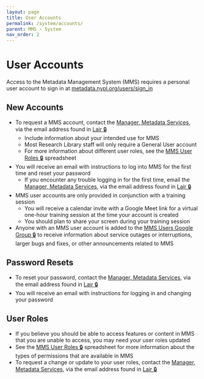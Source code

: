 ```yaml
---
layout: page
title: User Accounts
permalink: /system/accounts/
parent: MMS › System
nav_order: 2
---
```


# User Accounts
Access to the Metadata Management System (MMS) requires a personal user account to sign in at [metadata.nypl.org/users/sign_in](https://metadata.nypl.org/users/sign_in)

## New Accounts
- To request a MMS account, contact the [Manager, Metadata Services](/metadata-documentation/contact/#our-team), via the email address found in [Lair 🔒](https://lair.nypl.org/-/departments/library-sites-and-services/research-libraries/metadata-services-unit)
  - Include information about your intended use for MMS
  - Most Research Library staff will only require a General User account
  - For more information about different user roles, see the [MMS User Roles 🔒](https://docs.google.com/spreadsheets/d/1fY_UdWxmb60d9cE0ONfv0PEq2qW24I2C2HCm2cnuGN8/edit) spreadsheet
- You will receive an email with instructions to log into MMS for the first time and reset your password
  - If you encounter any trouble logging in for the first time, email the [Manager, Metadata Services](/metadata-documentation/contact/#our-team), via the email address found in [Lair 🔒](https://lair.nypl.org/-/departments/library-sites-and-services/research-libraries/metadata-services-unit)
- MMS user accounts are only provided in conjunction with a training session
  - You will receive a calendar invite with a Google Meet link for a virtual one-hour training session at the time your account is created
  - You should plan to share your screen during your training session
- Anyone with an MMS user account is added to the [MMS Users Google Group 🔒](https://groups.google.com/a/nypl.org/g/mmsusers) to receive information about service outages or interruptions, larger bugs and fixes, or other announcements related to MMS

## Password Resets
- To reset your password, contact the [Manager, Metadata Services](/metadata-documentation/contact/#our-team), via the email address found in [Lair 🔒](https://lair.nypl.org/-/departments/library-sites-and-services/research-libraries/metadata-services-unit)
- You will receive an email with instructions for logging in and changing your password

## User Roles
- If you believe you should be able to access features or content in MMS that you are unable to access, you may need your user roles updated
- See the [MMS User Roles 🔒](https://docs.google.com/spreadsheets/d/1fY_UdWxmb60d9cE0ONfv0PEq2qW24I2C2HCm2cnuGN8/edit) spreadsheet for more information about the types of permissions that are available in MMS
- To request a change or update to your user roles, contact the [Manager, Metadata Services](/metadata-documentation/contact/#our-team), via the email address found in [Lair 🔒](https://lair.nypl.org/-/departments/library-sites-and-services/research-libraries/metadata-services-unit)

